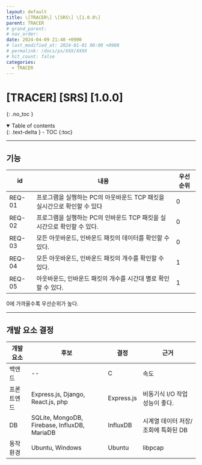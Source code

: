 ```yaml
---
layout: default
title: \[TRACER\] \[SRS\] \[1.0.0\]
parent: TRACER
# grand_parent: 
# nav_order: 
date: 2024-04-09 21:40 +0900
# last_modified_at: 2024-01-01 00:00 +0900
# permalink: /docs/ps/XXX/XXXX
# hit_count: false
categories:
  - TRACER
---
```


# \[TRACER\] \[SRS\] \[1.0.0\]
{: .no_toc }
<details open markdown="block">
  <summary>
    Table of contents
  </summary>
  {: .text-delta }
- TOC
{:toc}
</details>

<hr>

## 기능

|id|내용|우선순위|
|--|----|--------|
|REQ-01|프로그램을 실행하는 PC의 아웃바운드 TCP 패킷을 실시간으로 확인할 수 있다|0|
|REQ-02|프로그램을 실행하는 PC의 인바운드 TCP 패킷을 실시간으로 확인할 수 있다.|0|
|REQ-03|모든 아웃바운드, 인바운드 패킷의 데이터를 확인할 수 있다.|0|
|REQ-04|모든 아웃바운드, 인바운드 패킷의 개수를 확인할 수 있다.|1|
|REQ-05|아웃바운드, 인바운드 패킷의 개수를 시간대 별로 확인할 수 있다.|1|

0에 가까울수록 우선순위가 높다.

<hr>

## 개발 요소 결정

|개발 요소|후보|결정|근거|
|---------|----|----|----|
|백엔드   | -- |C   |속도|
|프론트엔드|Express.js, Django, React.js, php|Express.js|비동기식 I/O 작업 성능이 좋다.|
|DB		  |SQLite, MongoDB, Firebase, InfluxDB, MariaDB|InfluxDB|시계열 데이터 저장/조회에 특화된 DB|
|동작 환경|Ubuntu, Windows|Ubuntu|libpcap|



